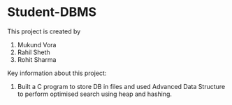 # Student-DBMS
This project is created by
1. Mukund Vora
2. Rahil Sheth
3. Rohit Sharma

Key information about this project:
1. Built a C program to store DB in files and used Advanced Data Structure to perform optimised search using heap and hashing.
